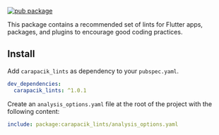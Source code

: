 [![pub package](https://img.shields.io/pub/v/carapacik_lints.svg)](https://pub.dev/packages/carapacik_lints)

This package contains a recommended set of lints for Flutter apps, packages, and plugins to encourage good coding practices.

## Install

Add `carapacik_lints` as dependency to your `pubspec.yaml`.
```yaml
dev_dependencies:
  carapacik_lints: ^1.0.1
```

Create an `analysis_options.yaml` file at the root of the project with the following content:

```yaml
include: package:carapacik_lints/analysis_options.yaml
```